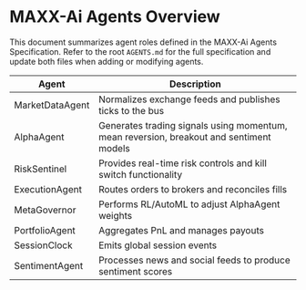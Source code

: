 # MAXX-Ai Agents Overview

This document summarizes agent roles defined in the MAXX-Ai Agents Specification.
Refer to the root `AGENTS.md` for the full specification and update both files when adding or modifying agents.

| Agent | Description |
|-------|-------------|
| MarketDataAgent | Normalizes exchange feeds and publishes ticks to the bus |
| AlphaAgent | Generates trading signals using momentum, mean reversion, breakout and sentiment models |
| RiskSentinel | Provides real-time risk controls and kill switch functionality |
| ExecutionAgent | Routes orders to brokers and reconciles fills |
| MetaGovernor | Performs RL/AutoML to adjust AlphaAgent weights |
| PortfolioAgent | Aggregates PnL and manages payouts |
| SessionClock | Emits global session events |
| SentimentAgent | Processes news and social feeds to produce sentiment scores |

